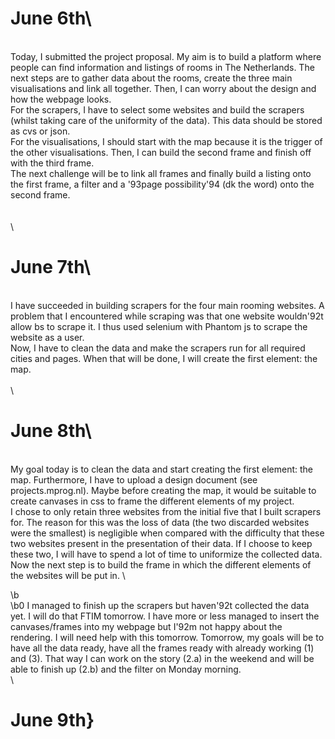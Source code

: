 # June 6th\
\
	Today, I submitted the project proposal. My aim is to build a platform where people can find information and listings of rooms in The Netherlands. The next steps are to gather data about the rooms, create the three main visualisations and link all together. Then, I can worry about the design and how the webpage looks. \
	For the scrapers, I have to select some websites and build the scrapers (whilst taking care of the uniformity of the data). This data should be stored as cvs or json.\
	For the visualisations, I should start with the map because it is the trigger of the other visualisations. Then, I can build the second frame and finish off with the third frame. \
	The next challenge will be to link all frames and finally build a listing onto the first frame, a filter and a \'93page possibility\'94 (dk the word) onto the second frame.\
\
\
\
# June 7th\
\
	I have succeeded in building scrapers for the four main rooming websites. A problem that I encountered while scraping was that one website wouldn\'92t allow bs to scrape it. I thus used selenium with Phantom js to scrape the website as a user.\
	Now, I have to clean the data and make the scrapers run for all required cities and pages. When that will be done, I will create the first element: the map. \
\
\
# June 8th\
\
	My goal today is to clean the data and start creating the first element: the map. Furthermore, I have to upload a design document (see projects.mprog.nl). Maybe before creating the map, it would be suitable to create canvases in css to frame the different elements of my project. \
	I chose to only retain three websites from the initial five that I built scrapers for. The reason for this was the loss of data (the two discarded websites were the smallest) is negligible when compared with the difficulty that these two websites present in the presentation of their data. If I choose to keep these two, I will have to spend a lot of time to uniformize the collected data. Now the next step is to build the frame in which the different elements of the websites will be put in. \

\b 	
\b0 I managed to finish up the scrapers but haven\'92t collected the data yet. I will do that FTIM tomorrow. I have more or less managed to insert the canvases/frames into my webpage but I\'92m not happy about the rendering. I will need help with this tomorrow. Tomorrow, my goals will be to have all the data ready, have all the frames ready with already working (1) and (3). That way I can work on the story (2.a) in the weekend and will be able to finish up (2.b) and the filter on Monday morning.\
\
# June 9th}
